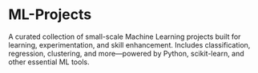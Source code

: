 # ML-Projects
A curated collection of small-scale Machine Learning projects built for learning, experimentation, and skill enhancement. Includes classification, regression, clustering, and more—powered by Python, scikit-learn, and other essential ML tools.
